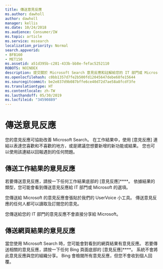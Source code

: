 ```yaml
---
title: 傳送意見反應
ms.author: dawholl
author: dawholl
manager: kellis
ms.date: 10/24/2018
ms.audience: Consumer/IW
ms.topic: article
ms.service: mssearch
localization_priority: Normal
search.appverid:
- BFB160
- MET150
ms.assetid: a51d395b-c281-433b-bb8e-fefac5252110
ROBOTS: NOINDEX
description: 提交關於 Microsoft Search 意見反應和註解給您的 IT 部門或 Microsoft
ms.openlocfilehash: c0bb1357d7fe2b500fd12045647debe68fe15644
ms.sourcegitcommit: be2e837d9b087bffe6ce40d72d7ae58a8fcdf3fe
ms.translationtype: HT
ms.contentlocale: zh-TW
ms.lasthandoff: 05/30/2019
ms.locfileid: "34590889"
---
```

# <a name="send-feedback"></a>傳送意見反應

您的意見反應可協助改善 Microsoft Search。 在工作結果中，使用 [意見反應] 連結以表達您喜歡和不喜歡的地方，或是建議您想要新增的新功能或結果。 您也可以使用該連結以回報遇到的任何問題。
  
## <a name="send-feedback-about-work-results"></a>傳送工作結果的意見反應

若要傳送意見反應，請按一下任何工作結果底部的 [意見反應]****。 依據結果的類型，您可能會看到傳送意見反應給 IT 部門或 Microsoft 的選項。
  
您傳送給 Microsoft 的意見反應會張貼於我們的 UserVoice 小工具。 傳送意見反應的任何人都可以讀取及訂閱您的意見。
  
您傳送給您的 IT 部門的意見反應不會直接分享給 Microsoft。
  
## <a name="send-feedback-about-web-results"></a>傳送網頁結果的意見反應

當您使用 Microsoft Search 時，您可能會對看到的網頁結果有意見反應。 若要傳送相關的意見反應，請按一下任何 Bing 頁面底部的 [意見反應]****。 系統不會將此意見反應與您的組織分享。 Bing 會檢閱所有意見反應，但您不會收到個人回覆。 

  

